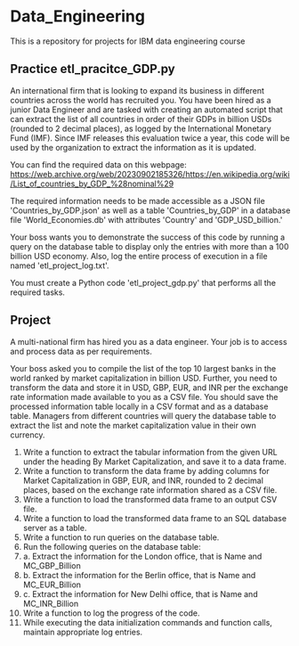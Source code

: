 # Data_Engineering
This is a repository for projects for IBM data engineering course

## Practice etl_pracitce_GDP.py

An international firm that is looking to expand its business in different countries across the world has recruited you. You have been hired as a junior Data Engineer and are tasked with creating an automated script that can extract the list of all countries in order of their GDPs in billion USDs (rounded to 2 decimal places), as logged by the International Monetary Fund (IMF). Since IMF releases this evaluation twice a year, this code will be used by the organization to extract the information as it is updated.

You can find the required data on this webpage: https://web.archive.org/web/20230902185326/https://en.wikipedia.org/wiki/List_of_countries_by_GDP_%28nominal%29

The required information needs to be made accessible as a JSON file 'Countries_by_GDP.json' as well as a table 'Countries_by_GDP' in a database file 'World_Economies.db' with attributes 'Country' and 'GDP_USD_billion.'

Your boss wants you to demonstrate the success of this code by running a query on the database table to display only the entries with more than a 100 billion USD economy. Also, log the entire process of execution in a file named 'etl_project_log.txt'.

You must create a Python code 'etl_project_gdp.py' that performs all the required tasks.

## Project

A multi-national firm has hired you as a data engineer. Your job is to access and process data as per requirements.

Your boss asked you to compile the list of the top 10 largest banks in the world ranked by market capitalization in billion USD. Further, you need to transform the data and store it in USD, GBP, EUR, and INR per the exchange rate information made available to you as a CSV file. You should save the processed information table locally in a CSV format and as a database table. Managers from different countries will query the database table to extract the list and note the market capitalization value in their own currency.

1.  Write a function to extract the tabular information from the given URL under the heading By Market Capitalization, and save it to a data frame.
2.  Write a function to transform the data frame by adding columns for Market Capitalization in GBP, EUR, and INR, rounded to 2 decimal places, based on the exchange rate information shared as a CSV file.
3.  Write a function to load the transformed data frame to an output CSV file.
4.  Write a function to load the transformed data frame to an SQL database server as a table.
5.  Write a function to run queries on the database table.
6.  Run the following queries on the database table:
7.  a. Extract the information for the London office, that is Name and MC_GBP_Billion
8.  b. Extract the information for the Berlin office, that is Name and MC_EUR_Billion
9.  c. Extract the information for New Delhi office, that is Name and MC_INR_Billion
10.  Write a function to log the progress of the code.
11.  While executing the data initialization commands and function calls, maintain appropriate log entries.
